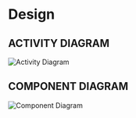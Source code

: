 # Design

## ACTIVITY DIAGRAM
![Activity Diagram](https://user-images.githubusercontent.com/94219763/143073377-be766fe0-8aa4-4991-a7f4-bc46a502e4f8.jpg)

## COMPONENT DIAGRAM

![Component  Diagram](https://user-images.githubusercontent.com/94219763/143076197-dc0a022e-7c71-4056-b8e5-3308cad3de5f.jpg)


